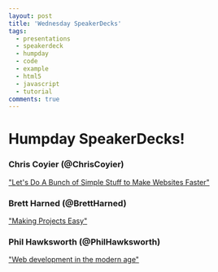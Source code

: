 ```yaml
---
layout: post
title: 'Wednesday SpeakerDecks'
tags:
  - presentations
  - speakerdeck
  - humpday
  - code
  - example
  - html5
  - javascript
  - tutorial
comments: true
---
```



Humpday SpeakerDecks!
=====================

### Chris Coyier (@ChrisCoyier)
["Let's Do A Bunch of Simple Stuff to Make Websites Faster"](https://speakerdeck.com/chriscoyier/lets-do-a-bunch-of-simple-stuff-to-make-websites-faster)

### Brett Harned (@BrettHarned)
["Making Projects Easy"](https://speakerdeck.com/brettharned/making-projects-easy)

### Phil Hawksworth (@PhilHawksworth)
["Web development in the modern age"](https://speakerdeck.com/philhawksworth/web-development-in-the-modern-age)


